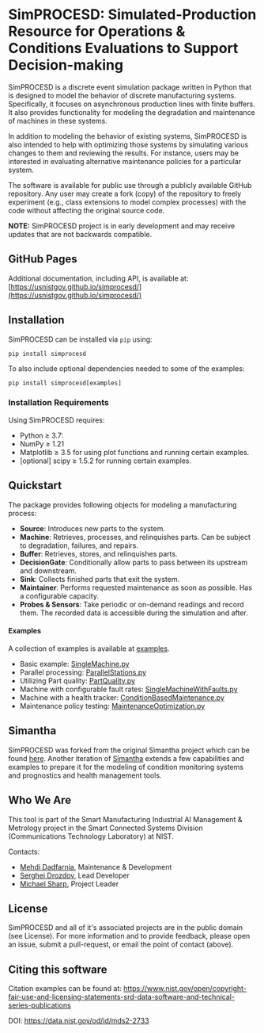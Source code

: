 # SimPROCESD: Simulated-Production Resource for Operations & Conditions Evaluations to Support Decision-making

SimPROCESD is a discrete event simulation package written in Python that is designed to model the behavior of discrete manufacturing systems. Specifically, it focuses on asynchronous production lines with finite buffers. It also provides functionality for modeling the degradation and maintenance of machines in these systems.

In addition to modeling the behavior of existing systems, SimPROCESD is also intended to help with optimizing those systems by simulating various changes to them and reviewing the results. For instance, users may be interested in evaluating alternative maintenance policies for a particular system.

The software is available for public use through a publicly available GitHub repository. Any user may create a fork (copy) of the repository to freely experiment (e.g., class extensions to model complex processes) with the code without affecting the original source code.

**NOTE:** SimPROCESD project is in early development and may receive updates that are not backwards compatible.

## GitHub Pages
Additional documentation, including API, is available at: [https://usnistgov.github.io/simprocesd/](https://usnistgov.github.io/simprocesd/)

## Installation

SimPROCESD can be installed via `pip` using:

```
pip install simprocesd
```

To also include optional dependencies needed to some of the examples:

```
pip install simprocesd[examples]
```


### Installation Requirements
Using SimPROCESD requires:
- Python ≥ 3.7:
- NumPy ≥ 1.21
- Matplotlib ≥ 3.5 for using plot functions and running certain examples.
- [optional] scipy ≥ 1.5.2 for running certain examples.


## Quickstart

The package provides following objects for modeling a manufacturing process:
- **Source**: Introduces new parts to the system.
- **Machine**: Retrieves, processes, and relinquishes parts. Can be subject to degradation, failures, and repairs.
- **Buffer**: Retrieves, stores, and relinquishes parts.
- **DecisionGate**: Conditionally allow parts to pass between its upstream and downstream.
- **Sink**: Collects finished parts that exit the system.
- **Maintainer**: Performs requested maintenance as soon as possible. Has a configurable capacity.
- **Probes & Sensors**: Take periodic or on-demand readings and record them. The recorded data is accessible during the simulation and after.

#### Examples

A collection of examples is available at [examples](/examples).

- Basic example: [SingleMachine.py](/examples/SingleMachine.py)  
- Parallel processing: [ParallelStations.py](/examples/ParallelStations.py)  
- Utilizing Part quality: [PartQuality.py](/examples/PartQuality.py)  
- Machine with configurable fault rates: [SingleMachineWithFaults.py](/examples/SingleMachineWithFaults.py)   
- Machine with a health tracker: [ConditionBasedMaintenance.py](/examples/ConditionBasedMaintenance.py)  
- Maintenance policy testing: [MaintenanceOptimization.py](/examples/MaintenanceOptimization.py)  

## Simantha
SimPROCESD was forked from the original Simantha project which can be found [here](https://github.com/m-hoff/simantha). Another iteration of [Simantha](https://github.com/usnistgov/simantha) extends a few capabilities and examples to prepare it for the modeling of condition monitoring systems and prognostics and health management tools.

 

## Who We Are
This tool is part of the Smart Manufacturing Industrial AI Management & Metrology project in the Smart Connected Systems Division (Communications Technology Laboratory) at NIST.

Contacts:
- [Mehdi Dadfarnia](https://www.nist.gov/people/mehdi-dadfarnia), Maintenance & Development
- [Serghei Drozdov](https://www.nist.gov/people/serghei-drozdov), Lead Developer
- [Michael Sharp](https://www.nist.gov/people/michael-sharp), Project Leader


## License
SimPROCESD and all of it's associated projects are in the public domain (see License). For more information and to provide feedback, please open an issue, submit a pull-request, or email the point of contact (above).


## Citing this software 
Citation examples can be found at: https://www.nist.gov/open/copyright-fair-use-and-licensing-statements-srd-data-software-and-technical-series-publications 

DOI: https://data.nist.gov/od/id/mds2-2733
